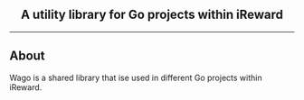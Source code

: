 <h2 align="center"> A utility library for Go projects within iReward </h2>

---

## About

Wago is a shared library that ise used in different Go projects within iReward.
